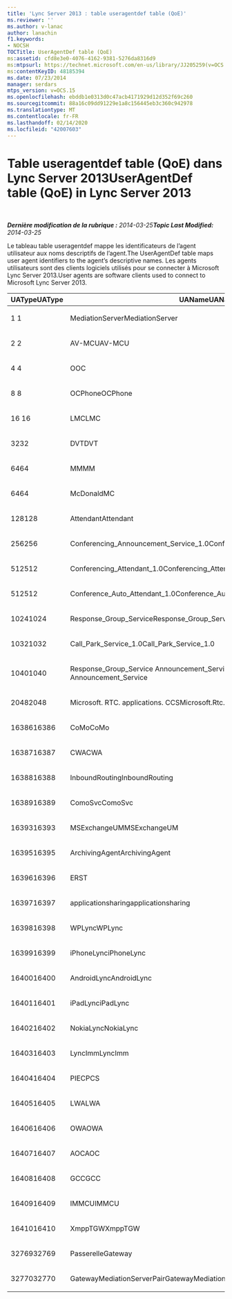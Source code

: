 ```yaml
---
title: 'Lync Server 2013 : table useragentdef table (QoE)'
ms.reviewer: ''
ms.author: v-lanac
author: lanachin
f1.keywords:
- NOCSH
TOCTitle: UserAgentDef table (QoE)
ms:assetid: cfd8e3e0-4076-4162-9381-5276da8316d9
ms:mtpsurl: https://technet.microsoft.com/en-us/library/JJ205259(v=OCS.15)
ms:contentKeyID: 48185394
ms.date: 07/23/2014
manager: serdars
mtps_version: v=OCS.15
ms.openlocfilehash: ebddb1e0313d0c47acb4171929d12d352f69c260
ms.sourcegitcommit: 88a16c09dd91229e1a8c156445eb3c360c942978
ms.translationtype: MT
ms.contentlocale: fr-FR
ms.lasthandoff: 02/14/2020
ms.locfileid: "42007603"
---
```

<div data-xmlns="http://www.w3.org/1999/xhtml">

<div class="topic" data-xmlns="http://www.w3.org/1999/xhtml" data-msxsl="urn:schemas-microsoft-com:xslt" data-cs="http://msdn.microsoft.com/">

<div data-asp="http://msdn2.microsoft.com/asp">

# <a name="useragentdef-table-qoe-in-lync-server-2013"></a><span data-ttu-id="2c442-102">Table useragentdef table (QoE) dans Lync Server 2013</span><span class="sxs-lookup"><span data-stu-id="2c442-102">UserAgentDef table (QoE) in Lync Server 2013</span></span>

</div>

<div id="mainSection">

<div id="mainBody">

<span> </span>

<span data-ttu-id="2c442-103">_**Dernière modification de la rubrique :** 2014-03-25_</span><span class="sxs-lookup"><span data-stu-id="2c442-103">_**Topic Last Modified:** 2014-03-25_</span></span>

<span data-ttu-id="2c442-104">Le tableau table useragentdef mappe les identificateurs de l’agent utilisateur aux noms descriptifs de l’agent.</span><span class="sxs-lookup"><span data-stu-id="2c442-104">The UserAgentDef table maps user agent identifiers to the agent’s descriptive names.</span></span> <span data-ttu-id="2c442-105">Les agents utilisateurs sont des clients logiciels utilisés pour se connecter à Microsoft Lync Server 2013.</span><span class="sxs-lookup"><span data-stu-id="2c442-105">User agents are software clients used to connect to Microsoft Lync Server 2013.</span></span>


<table>
<colgroup>
<col style="width: 33%" />
<col style="width: 33%" />
<col style="width: 33%" />
</colgroup>
<thead>
<tr class="header">
<th><span data-ttu-id="2c442-106">UAType</span><span class="sxs-lookup"><span data-stu-id="2c442-106">UAType</span></span></th>
<th><span data-ttu-id="2c442-107">UAName</span><span class="sxs-lookup"><span data-stu-id="2c442-107">UAName</span></span></th>
<th><span data-ttu-id="2c442-108">UACategory</span><span class="sxs-lookup"><span data-stu-id="2c442-108">UACategory</span></span></th>
</tr>
</thead>
<tbody>
<tr class="odd">
<td><p><span data-ttu-id="2c442-109">1 </span><span class="sxs-lookup"><span data-stu-id="2c442-109">1</span></span></p></td>
<td><p><span data-ttu-id="2c442-110">MediationServer</span><span class="sxs-lookup"><span data-stu-id="2c442-110">MediationServer</span></span></p></td>
<td><p><span data-ttu-id="2c442-111">MediationServer</span><span class="sxs-lookup"><span data-stu-id="2c442-111">MediationServer</span></span></p></td>
</tr>
<tr class="even">
<td><p><span data-ttu-id="2c442-112">2 </span><span class="sxs-lookup"><span data-stu-id="2c442-112">2</span></span></p></td>
<td><p><span data-ttu-id="2c442-113">AV-MCU</span><span class="sxs-lookup"><span data-stu-id="2c442-113">AV-MCU</span></span></p></td>
<td><p><span data-ttu-id="2c442-114">AV-MCU</span><span class="sxs-lookup"><span data-stu-id="2c442-114">AV-MCU</span></span></p></td>
</tr>
<tr class="odd">
<td><p><span data-ttu-id="2c442-115">4 </span><span class="sxs-lookup"><span data-stu-id="2c442-115">4</span></span></p></td>
<td><p><span data-ttu-id="2c442-116">O</span><span class="sxs-lookup"><span data-stu-id="2c442-116">OC</span></span></p></td>
<td><p><span data-ttu-id="2c442-117">O</span><span class="sxs-lookup"><span data-stu-id="2c442-117">OC</span></span></p></td>
</tr>
<tr class="even">
<td><p><span data-ttu-id="2c442-118">8 </span><span class="sxs-lookup"><span data-stu-id="2c442-118">8</span></span></p></td>
<td><p><span data-ttu-id="2c442-119">OCPhone</span><span class="sxs-lookup"><span data-stu-id="2c442-119">OCPhone</span></span></p></td>
<td><p><span data-ttu-id="2c442-120">OCPhone</span><span class="sxs-lookup"><span data-stu-id="2c442-120">OCPhone</span></span></p></td>
</tr>
<tr class="odd">
<td><p><span data-ttu-id="2c442-121">16 </span><span class="sxs-lookup"><span data-stu-id="2c442-121">16</span></span></p></td>
<td><p><span data-ttu-id="2c442-122">LMC</span><span class="sxs-lookup"><span data-stu-id="2c442-122">LMC</span></span></p></td>
<td><p><span data-ttu-id="2c442-123">LMC</span><span class="sxs-lookup"><span data-stu-id="2c442-123">LMC</span></span></p></td>
</tr>
<tr class="even">
<td><p><span data-ttu-id="2c442-124">32</span><span class="sxs-lookup"><span data-stu-id="2c442-124">32</span></span></p></td>
<td><p><span data-ttu-id="2c442-125">DVT</span><span class="sxs-lookup"><span data-stu-id="2c442-125">DVT</span></span></p></td>
<td><p><span data-ttu-id="2c442-126">DVT</span><span class="sxs-lookup"><span data-stu-id="2c442-126">DVT</span></span></p></td>
</tr>
<tr class="odd">
<td><p><span data-ttu-id="2c442-127">64</span><span class="sxs-lookup"><span data-stu-id="2c442-127">64</span></span></p></td>
<td><p><span data-ttu-id="2c442-128">MM</span><span class="sxs-lookup"><span data-stu-id="2c442-128">MM</span></span></p></td>
<td><p><span data-ttu-id="2c442-129">MM</span><span class="sxs-lookup"><span data-stu-id="2c442-129">MM</span></span></p></td>
</tr>
<tr class="even">
<td><p><span data-ttu-id="2c442-130">64</span><span class="sxs-lookup"><span data-stu-id="2c442-130">64</span></span></p></td>
<td><p><span data-ttu-id="2c442-131">McDonald</span><span class="sxs-lookup"><span data-stu-id="2c442-131">MC</span></span></p></td>
<td><p><span data-ttu-id="2c442-132">MM</span><span class="sxs-lookup"><span data-stu-id="2c442-132">MM</span></span></p></td>
</tr>
<tr class="odd">
<td><p><span data-ttu-id="2c442-133">128</span><span class="sxs-lookup"><span data-stu-id="2c442-133">128</span></span></p></td>
<td><p><span data-ttu-id="2c442-134">Attendant</span><span class="sxs-lookup"><span data-stu-id="2c442-134">Attendant</span></span></p></td>
<td><p><span data-ttu-id="2c442-135">Attendant</span><span class="sxs-lookup"><span data-stu-id="2c442-135">Attendant</span></span></p></td>
</tr>
<tr class="even">
<td><p><span data-ttu-id="2c442-136">256</span><span class="sxs-lookup"><span data-stu-id="2c442-136">256</span></span></p></td>
<td><p><span data-ttu-id="2c442-137">Conferencing_Announcement_Service_1.0</span><span class="sxs-lookup"><span data-stu-id="2c442-137">Conferencing_Announcement_Service_1.0</span></span></p></td>
<td><p><span data-ttu-id="2c442-138">DÉDIÉ</span><span class="sxs-lookup"><span data-stu-id="2c442-138">CAS</span></span></p></td>
</tr>
<tr class="odd">
<td><p><span data-ttu-id="2c442-139">512</span><span class="sxs-lookup"><span data-stu-id="2c442-139">512</span></span></p></td>
<td><p><span data-ttu-id="2c442-140">Conferencing_Attendant_1.0</span><span class="sxs-lookup"><span data-stu-id="2c442-140">Conferencing_Attendant_1.0</span></span></p></td>
<td><p><span data-ttu-id="2c442-141">CAA</span><span class="sxs-lookup"><span data-stu-id="2c442-141">CAA</span></span></p></td>
</tr>
<tr class="even">
<td><p><span data-ttu-id="2c442-142">512</span><span class="sxs-lookup"><span data-stu-id="2c442-142">512</span></span></p></td>
<td><p><span data-ttu-id="2c442-143">Conference_Auto_Attendant_1.0</span><span class="sxs-lookup"><span data-stu-id="2c442-143">Conference_Auto_Attendant_1.0</span></span></p></td>
<td><p><span data-ttu-id="2c442-144">CAA</span><span class="sxs-lookup"><span data-stu-id="2c442-144">CAA</span></span></p></td>
</tr>
<tr class="odd">
<td><p><span data-ttu-id="2c442-145">1024</span><span class="sxs-lookup"><span data-stu-id="2c442-145">1024</span></span></p></td>
<td><p><span data-ttu-id="2c442-146">Response_Group_Service</span><span class="sxs-lookup"><span data-stu-id="2c442-146">Response_Group_Service</span></span></p></td>
<td><p><span data-ttu-id="2c442-147">ÉCHOUÉ</span><span class="sxs-lookup"><span data-stu-id="2c442-147">RGS</span></span></p></td>
</tr>
<tr class="even">
<td><p><span data-ttu-id="2c442-148">1032</span><span class="sxs-lookup"><span data-stu-id="2c442-148">1032</span></span></p></td>
<td><p><span data-ttu-id="2c442-149">Call_Park_Service_1.0</span><span class="sxs-lookup"><span data-stu-id="2c442-149">Call_Park_Service_1.0</span></span></p></td>
<td><p><span data-ttu-id="2c442-150">CPS</span><span class="sxs-lookup"><span data-stu-id="2c442-150">CPS</span></span></p></td>
</tr>
<tr class="odd">
<td><p><span data-ttu-id="2c442-151">1040</span><span class="sxs-lookup"><span data-stu-id="2c442-151">1040</span></span></p></td>
<td><p><span data-ttu-id="2c442-152">Response_Group_Service Announcement_Service</span><span class="sxs-lookup"><span data-stu-id="2c442-152">Response_Group_Service Announcement_Service</span></span></p></td>
<td><p><span data-ttu-id="2c442-153">AS</span><span class="sxs-lookup"><span data-stu-id="2c442-153">AS</span></span></p></td>
</tr>
<tr class="even">
<td><p><span data-ttu-id="2c442-154">2048</span><span class="sxs-lookup"><span data-stu-id="2c442-154">2048</span></span></p></td>
<td><p><span data-ttu-id="2c442-155">Microsoft. RTC. applications. CCS</span><span class="sxs-lookup"><span data-stu-id="2c442-155">Microsoft.Rtc.Applications.Ccs</span></span></p></td>
<td><p><span data-ttu-id="2c442-156">Network</span><span class="sxs-lookup"><span data-stu-id="2c442-156">CCS</span></span></p></td>
</tr>
<tr class="odd">
<td><p><span data-ttu-id="2c442-157">16386</span><span class="sxs-lookup"><span data-stu-id="2c442-157">16386</span></span></p></td>
<td><p><span data-ttu-id="2c442-158">CoMo</span><span class="sxs-lookup"><span data-stu-id="2c442-158">CoMo</span></span></p></td>
<td><p><span data-ttu-id="2c442-159">CoMo</span><span class="sxs-lookup"><span data-stu-id="2c442-159">CoMo</span></span></p></td>
</tr>
<tr class="even">
<td><p><span data-ttu-id="2c442-160">16387</span><span class="sxs-lookup"><span data-stu-id="2c442-160">16387</span></span></p></td>
<td><p><span data-ttu-id="2c442-161">CWA</span><span class="sxs-lookup"><span data-stu-id="2c442-161">CWA</span></span></p></td>
<td><p><span data-ttu-id="2c442-162">CWA</span><span class="sxs-lookup"><span data-stu-id="2c442-162">CWA</span></span></p></td>
</tr>
<tr class="odd">
<td><p><span data-ttu-id="2c442-163">16388</span><span class="sxs-lookup"><span data-stu-id="2c442-163">16388</span></span></p></td>
<td><p><span data-ttu-id="2c442-164">InboundRouting</span><span class="sxs-lookup"><span data-stu-id="2c442-164">InboundRouting</span></span></p></td>
<td><p><span data-ttu-id="2c442-165">InboundRouting</span><span class="sxs-lookup"><span data-stu-id="2c442-165">InboundRouting</span></span></p></td>
</tr>
<tr class="even">
<td><p><span data-ttu-id="2c442-166">16389</span><span class="sxs-lookup"><span data-stu-id="2c442-166">16389</span></span></p></td>
<td><p><span data-ttu-id="2c442-167">ComoSvc</span><span class="sxs-lookup"><span data-stu-id="2c442-167">ComoSvc</span></span></p></td>
<td><p><span data-ttu-id="2c442-168">ComoSvc</span><span class="sxs-lookup"><span data-stu-id="2c442-168">ComoSvc</span></span></p></td>
</tr>
<tr class="odd">
<td><p><span data-ttu-id="2c442-169">16393</span><span class="sxs-lookup"><span data-stu-id="2c442-169">16393</span></span></p></td>
<td><p><span data-ttu-id="2c442-170">MSExchangeUM</span><span class="sxs-lookup"><span data-stu-id="2c442-170">MSExchangeUM</span></span></p></td>
<td><p><span data-ttu-id="2c442-171">ExUM</span><span class="sxs-lookup"><span data-stu-id="2c442-171">ExUM</span></span></p></td>
</tr>
<tr class="even">
<td><p><span data-ttu-id="2c442-172">16395</span><span class="sxs-lookup"><span data-stu-id="2c442-172">16395</span></span></p></td>
<td><p><span data-ttu-id="2c442-173">ArchivingAgent</span><span class="sxs-lookup"><span data-stu-id="2c442-173">ArchivingAgent</span></span></p></td>
<td><p><span data-ttu-id="2c442-174">ARCHAGENT</span><span class="sxs-lookup"><span data-stu-id="2c442-174">ARCHAGENT</span></span></p></td>
</tr>
<tr class="odd">
<td><p><span data-ttu-id="2c442-175">16396</span><span class="sxs-lookup"><span data-stu-id="2c442-175">16396</span></span></p></td>
<td><p><span data-ttu-id="2c442-176">ER</span><span class="sxs-lookup"><span data-stu-id="2c442-176">ST</span></span></p></td>
<td><p><span data-ttu-id="2c442-177">ER</span><span class="sxs-lookup"><span data-stu-id="2c442-177">ST</span></span></p></td>
</tr>
<tr class="even">
<td><p><span data-ttu-id="2c442-178">16397</span><span class="sxs-lookup"><span data-stu-id="2c442-178">16397</span></span></p></td>
<td><p><span data-ttu-id="2c442-179">applicationsharing</span><span class="sxs-lookup"><span data-stu-id="2c442-179">applicationsharing</span></span></p></td>
<td><p><span data-ttu-id="2c442-180">ASMCU</span><span class="sxs-lookup"><span data-stu-id="2c442-180">ASMCU</span></span></p></td>
</tr>
<tr class="odd">
<td><p><span data-ttu-id="2c442-181">16398</span><span class="sxs-lookup"><span data-stu-id="2c442-181">16398</span></span></p></td>
<td><p><span data-ttu-id="2c442-182">WPLync</span><span class="sxs-lookup"><span data-stu-id="2c442-182">WPLync</span></span></p></td>
<td><p><span data-ttu-id="2c442-183">WPLync</span><span class="sxs-lookup"><span data-stu-id="2c442-183">WPLync</span></span></p></td>
</tr>
<tr class="even">
<td><p><span data-ttu-id="2c442-184">16399</span><span class="sxs-lookup"><span data-stu-id="2c442-184">16399</span></span></p></td>
<td><p><span data-ttu-id="2c442-185">iPhoneLync</span><span class="sxs-lookup"><span data-stu-id="2c442-185">iPhoneLync</span></span></p></td>
<td><p><span data-ttu-id="2c442-186">iPhoneLync</span><span class="sxs-lookup"><span data-stu-id="2c442-186">iPhoneLync</span></span></p></td>
</tr>
<tr class="odd">
<td><p><span data-ttu-id="2c442-187">16400</span><span class="sxs-lookup"><span data-stu-id="2c442-187">16400</span></span></p></td>
<td><p><span data-ttu-id="2c442-188">AndroidLync</span><span class="sxs-lookup"><span data-stu-id="2c442-188">AndroidLync</span></span></p></td>
<td><p><span data-ttu-id="2c442-189">AndroidLync</span><span class="sxs-lookup"><span data-stu-id="2c442-189">AndroidLync</span></span></p></td>
</tr>
<tr class="even">
<td><p><span data-ttu-id="2c442-190">16401</span><span class="sxs-lookup"><span data-stu-id="2c442-190">16401</span></span></p></td>
<td><p><span data-ttu-id="2c442-191">iPadLync</span><span class="sxs-lookup"><span data-stu-id="2c442-191">iPadLync</span></span></p></td>
<td><p><span data-ttu-id="2c442-192">iPadLync</span><span class="sxs-lookup"><span data-stu-id="2c442-192">iPadLync</span></span></p></td>
</tr>
<tr class="odd">
<td><p><span data-ttu-id="2c442-193">16402</span><span class="sxs-lookup"><span data-stu-id="2c442-193">16402</span></span></p></td>
<td><p><span data-ttu-id="2c442-194">NokiaLync</span><span class="sxs-lookup"><span data-stu-id="2c442-194">NokiaLync</span></span></p></td>
<td><p><span data-ttu-id="2c442-195">NokiaLync</span><span class="sxs-lookup"><span data-stu-id="2c442-195">NokiaLync</span></span></p></td>
</tr>
<tr class="even">
<td><p><span data-ttu-id="2c442-196">16403</span><span class="sxs-lookup"><span data-stu-id="2c442-196">16403</span></span></p></td>
<td><p><span data-ttu-id="2c442-197">LyncImm</span><span class="sxs-lookup"><span data-stu-id="2c442-197">LyncImm</span></span></p></td>
<td><p><span data-ttu-id="2c442-198">LyncImm</span><span class="sxs-lookup"><span data-stu-id="2c442-198">LyncImm</span></span></p></td>
</tr>
<tr class="odd">
<td><p><span data-ttu-id="2c442-199">16404</span><span class="sxs-lookup"><span data-stu-id="2c442-199">16404</span></span></p></td>
<td><p><span data-ttu-id="2c442-200">PIEC</span><span class="sxs-lookup"><span data-stu-id="2c442-200">PCS</span></span></p></td>
<td><p><span data-ttu-id="2c442-201">PIEC</span><span class="sxs-lookup"><span data-stu-id="2c442-201">PCS</span></span></p></td>
</tr>
<tr class="even">
<td><p><span data-ttu-id="2c442-202">16405</span><span class="sxs-lookup"><span data-stu-id="2c442-202">16405</span></span></p></td>
<td><p><span data-ttu-id="2c442-203">LWA</span><span class="sxs-lookup"><span data-stu-id="2c442-203">LWA</span></span></p></td>
<td><p><span data-ttu-id="2c442-204">LWA</span><span class="sxs-lookup"><span data-stu-id="2c442-204">LWA</span></span></p></td>
</tr>
<tr class="odd">
<td><p><span data-ttu-id="2c442-205">16406</span><span class="sxs-lookup"><span data-stu-id="2c442-205">16406</span></span></p></td>
<td><p><span data-ttu-id="2c442-206">OWA</span><span class="sxs-lookup"><span data-stu-id="2c442-206">OWA</span></span></p></td>
<td><p><span data-ttu-id="2c442-207">OWA</span><span class="sxs-lookup"><span data-stu-id="2c442-207">OWA</span></span></p></td>
</tr>
<tr class="even">
<td><p><span data-ttu-id="2c442-208">16407</span><span class="sxs-lookup"><span data-stu-id="2c442-208">16407</span></span></p></td>
<td><p><span data-ttu-id="2c442-209">AOC</span><span class="sxs-lookup"><span data-stu-id="2c442-209">AOC</span></span></p></td>
<td><p><span data-ttu-id="2c442-210">AOC</span><span class="sxs-lookup"><span data-stu-id="2c442-210">AOC</span></span></p></td>
</tr>
<tr class="odd">
<td><p><span data-ttu-id="2c442-211">16408</span><span class="sxs-lookup"><span data-stu-id="2c442-211">16408</span></span></p></td>
<td><p><span data-ttu-id="2c442-212">GCC</span><span class="sxs-lookup"><span data-stu-id="2c442-212">GCC</span></span></p></td>
<td><p><span data-ttu-id="2c442-213">GCC</span><span class="sxs-lookup"><span data-stu-id="2c442-213">GCC</span></span></p></td>
</tr>
<tr class="even">
<td><p><span data-ttu-id="2c442-214">16409</span><span class="sxs-lookup"><span data-stu-id="2c442-214">16409</span></span></p></td>
<td><p><span data-ttu-id="2c442-215">IMMCU</span><span class="sxs-lookup"><span data-stu-id="2c442-215">IMMCU</span></span></p></td>
<td><p><span data-ttu-id="2c442-216">IMMCU</span><span class="sxs-lookup"><span data-stu-id="2c442-216">IMMCU</span></span></p></td>
</tr>
<tr class="odd">
<td><p><span data-ttu-id="2c442-217">16410</span><span class="sxs-lookup"><span data-stu-id="2c442-217">16410</span></span></p></td>
<td><p><span data-ttu-id="2c442-218">XmppTGW</span><span class="sxs-lookup"><span data-stu-id="2c442-218">XmppTGW</span></span></p></td>
<td><p><span data-ttu-id="2c442-219">XmppGateway</span><span class="sxs-lookup"><span data-stu-id="2c442-219">XmppGateway</span></span></p></td>
</tr>
<tr class="even">
<td><p><span data-ttu-id="2c442-220">32769</span><span class="sxs-lookup"><span data-stu-id="2c442-220">32769</span></span></p></td>
<td><p><span data-ttu-id="2c442-221">Passerelle</span><span class="sxs-lookup"><span data-stu-id="2c442-221">Gateway</span></span></p></td>
<td><p><span data-ttu-id="2c442-222">Passerelle</span><span class="sxs-lookup"><span data-stu-id="2c442-222">Gateway</span></span></p></td>
</tr>
<tr class="odd">
<td><p><span data-ttu-id="2c442-223">32770</span><span class="sxs-lookup"><span data-stu-id="2c442-223">32770</span></span></p></td>
<td><p><span data-ttu-id="2c442-224">GatewayMediationServerPair</span><span class="sxs-lookup"><span data-stu-id="2c442-224">GatewayMediationServerPair</span></span></p></td>
<td><p><span data-ttu-id="2c442-225">GatewayMediationServerPair</span><span class="sxs-lookup"><span data-stu-id="2c442-225">GatewayMediationServerPair</span></span></p></td>
</tr>
</tbody>
</table>


</div>

<span> </span>

</div>

</div>

</div>

